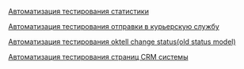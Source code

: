 [Автоматизация тестирования статистики](Docs/statistics_test/README.md)

[Автоматизация тестирования отправки в курьерскую службу](Docs/courier_test/readme.md)

[Автоматизация тестирования oktell change status(old status model)](Docs/oktell_change_status/readme.md)

[Автоматизация тестирования страниц CRM системы](Docs/page_test/readme.md)

